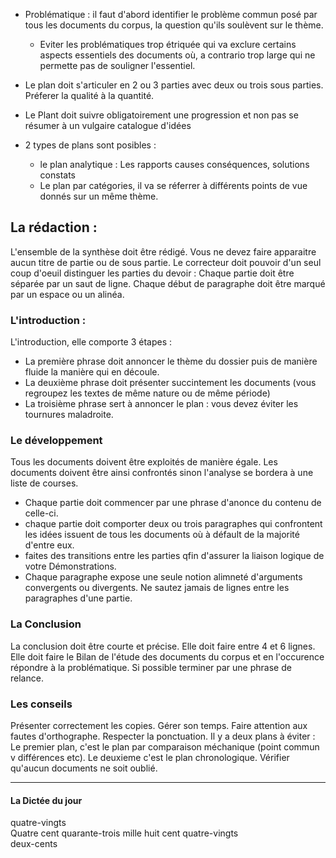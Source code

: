  - Problématique : il faut d'abord identifier le problème commun posé par tous les documents du corpus, la question qu'ils soulèvent sur le thème.
   - Eviter les problématiques trop étriquée qui va exclure certains aspects essentiels des documents où, a contrario trop large qui ne permette pas de souligner l'essentiel.


 - Le plan doit s'articuler en 2 ou 3 parties avec deux ou trois sous parties. Préferer la qualité à la quantité.
  - Le Plant doit suivre obligatoirement une progression et non pas se résumer à un vulgaire catalogue d'idées
  - 2 types de plans sont posibles :
    - le plan analytique : Les rapports causes conséquences, solutions constats
    - Le plan par catégories, il va se réferrer à différents points de vue donnés sur un même thème.

## La rédaction :

L'ensemble de la synthèse doit être rédigé. Vous ne devez faire apparaitre aucun titre de partie ou de sous partie. Le correcteur doit pouvoir d'un seul coup d'oeuil distinguer les parties du devoir : Chaque partie doit être séparée par un saut de ligne. Chaque début de paragraphe doit être marqué par un espace ou un alinéa.   

### L'introduction :
L'introduction, elle comporte 3 étapes :
- La première phrase doit annoncer le thème du dossier puis de manière fluide la manière qui en découle.
- La deuxième phrase doit présenter succintement les documents (vous regroupez les textes de même nature ou de même période)  
- La troisième phrase sert à annoncer le plan : vous devez éviter les tournures maladroite.

### Le développement
Tous les documents doivent être exploités de manière égale. Les documents doivent être ainsi confrontés sinon l'analyse se bordera à une liste de courses.
  - Chaque partie doit commencer par une phrase d'anonce du contenu de celle-ci.
  - chaque partie doit comporter deux ou trois paragraphes qui confrontent les idées issuent de tous les documents où à défault de la majorité d'entre eux.
  - faites des transitions entre les parties qfin d'assurer la liaison logique de votre Démonstrations.
  - Chaque paragraphe expose une seule notion alimneté d'arguments convergents ou divergents. Ne sautez jamais de lignes entre les paragraphes d'une partie.

### La Conclusion
La conclusion doit être courte et précise. Elle doit faire entre 4 et 6 lignes. Elle doit faire le Bilan de l'étude des documents du corpus et en l'occurence répondre à la problématique. Si possible terminer par une phrase de relance.

### Les conseils

Présenter correctement les copies. Gérer son temps. Faire attention aux fautes d'orthographe. Respecter la ponctuation. Il y a deux plans à éviter : Le premier plan, c'est le plan par comparaison méchanique (point commun v différences etc). Le deuxieme c'est le plan chronologique. Vérifier qu'aucun documents ne soit oublié.

--------
#### La Dictée du jour
quatre-vingts  
Quatre cent quarante-trois mille huit cent quatre-vingts  
deux-cents
